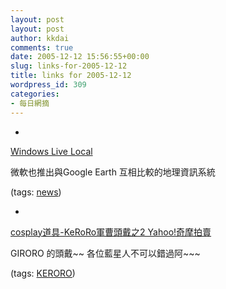 ```yaml
---
layout: post
layout: post
author: kkdai
comments: true
date: 2005-12-12 15:56:55+00:00
slug: links-for-2005-12-12
title: links for 2005-12-12
wordpress_id: 309
categories:
- 每日網摘
---
```



	
  * 
		

[Windows Live Local](http://local.live.com/default.aspx?v=2&cp=47.627709~-122.242316&style=o&lvl=2&scene=3695344&sp=adr.Pacific%20Hwy%20E%2C%20Tacoma%2C%20WA%2098422~adr.9634%20SE%20Shoreland%20Dr%2C%20Bellevue%2C%20WA%2098004)


		

微軟也推出與Google Earth 互相比較的地理資訊系統


		

(tags: [news](http://del.icio.us/kkdai/news))


	

	
  * 
		

[cosplay道具-KeRoRo軍曹頭戴之2 Yahoo!奇摩拍賣](http://tw.f5.page.bid.yahoo.com/tw/auction/e10775488)


		

GIRORO 的頭戴~~ 各位藍星人不可以錯過阿~~~


		

(tags: [KERORO](http://del.icio.us/kkdai/KERORO))


	


